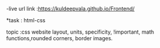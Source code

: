 -live url link :https://kuldeepvala.github.io/Frontend/

*task : html-css

topic :css website layout, units, specificity, !important, math functions,rounded corners, border images.
